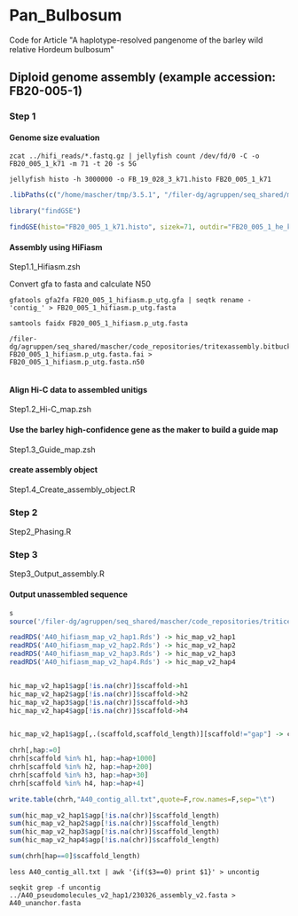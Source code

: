 # Pan_Bulbosum

Code for Article "A haplotype-resolved pangenome of the barley wild relative Hordeum bulbosum"

## Diploid genome assembly (example accession: FB20-005-1)

### Step 1 

#### Genome size evaluation 

````shell
zcat ../hifi_reads/*.fastq.gz | jellyfish count /dev/fd/0 -C -o FB20_005_1_k71 -m 71 -t 20 -s 5G

jellyfish histo -h 3000000 -o FB_19_028_3_k71.histo FB20_005_1_k71
````

````R
.libPaths(c("/home/mascher/tmp/3.5.1", "/filer-dg/agruppen/seq_shared/mascher/Rlib/3.5.1", "/opt/Bio/R_LIBS/3.5.1"))

library("findGSE")

findGSE(histo="FB20_005_1_k71.histo", sizek=71, outdir="FB20_005_1_he_k71", exp_hom=80)
````

#### Assembly using HiFiasm

Step1.1_Hifiasm.zsh

Convert gfa to fasta and calculate N50

````shell
gfatools gfa2fa FB20_005_1_hifiasm.p_utg.gfa | seqtk rename - 'contig_' > FB20_005_1_hifiasm.p_utg.fasta

samtools faidx FB20_005_1_hifiasm.p_utg.fasta

/filer-dg/agruppen/seq_shared/mascher/code_repositories/tritexassembly.bitbucket.io/shell/n50 FB20_005_1_hifiasm.p_utg.fasta.fai > FB20_005_1_hifiasm.p_utg.fasta.n50 


````

#### Align Hi-C data to assembled unitigs

Step1.2_Hi-C_map.zsh

#### Use the barley high-confidence gene as the maker to build a guide map

Step1.3_Guide_map.zsh

#### create assembly object 

Step1.4_Create_assembly_object.R


### Step 2

Step2_Phasing.R

### Step 3

Step3_Output_assembly.R

#### Output unassembled sequence

````R
s
source('/filer-dg/agruppen/seq_shared/mascher/code_repositories/triticeae.bitbucket.io/R/pseudomolecule_construction.R')

readRDS('A40_hifiasm_map_v2_hap1.Rds') -> hic_map_v2_hap1
readRDS('A40_hifiasm_map_v2_hap2.Rds') -> hic_map_v2_hap2
readRDS('A40_hifiasm_map_v2_hap3.Rds') -> hic_map_v2_hap3
readRDS('A40_hifiasm_map_v2_hap4.Rds') -> hic_map_v2_hap4


hic_map_v2_hap1$agp[!is.na(chr)]$scaffold->h1
hic_map_v2_hap2$agp[!is.na(chr)]$scaffold->h2
hic_map_v2_hap3$agp[!is.na(chr)]$scaffold->h3
hic_map_v2_hap4$agp[!is.na(chr)]$scaffold->h4


hic_map_v2_hap1$agp[,.(scaffold,scaffold_length)][scaffold!="gap"] -> chrh

chrh[,hap:=0]
chrh[scaffold %in% h1, hap:=hap+1000]
chrh[scaffold %in% h2, hap:=hap+200]
chrh[scaffold %in% h3, hap:=hap+30]
chrh[scaffold %in% h4, hap:=hap+4]

write.table(chrh,"A40_contig_all.txt",quote=F,row.names=F,sep="\t")

sum(hic_map_v2_hap1$agp[!is.na(chr)]$scaffold_length)
sum(hic_map_v2_hap2$agp[!is.na(chr)]$scaffold_length)
sum(hic_map_v2_hap3$agp[!is.na(chr)]$scaffold_length)
sum(hic_map_v2_hap4$agp[!is.na(chr)]$scaffold_length)

sum(chrh[hap==0]$scaffold_length)


````

````shell
less A40_contig_all.txt | awk '{if($3==0) print $1}' > uncontig

seqkit grep -f uncontig ../A40_pseudomolecules_v2_hap1/230326_assembly_v2.fasta > A40_unanchor.fasta

````
